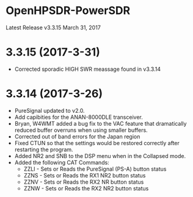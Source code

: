 # OpenHPSDR-PowerSDR

Latest Release v3.3.15 March 31, 2017
# 3.3.15 (2017-3-31)
- Corrected sporadic HIGH SWR meassage found in v3.3.14

# 3.3.14 (2017-3-26)
- PureSignal updated to v2.0.
- Add capibities for the ANAN-8000DLE transceiver.
- Bryan, W4WMT added a bug fix to the VAC feature that dramatically reduced buffer overruns     when using smaller buffers.
- Corrected out of band errors for the Japan region
- Fixed CTUN so that the settings would be restored correctly after restarting the program.
- Added NR2 and SNB to the DSP menu when in the Collapsed mode.
- Added the following CAT Commands:
  - ZZLI - Sets or Reads the PureSignal (PS-A) button status
  - ZZNS - Sets or Reads the RX1 NR2 button status
  - ZZNV - Sets or Reads the RX2 NR button status
  - ZZNW - Sets or Reads the RX2 NR2 button status
